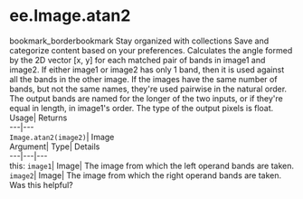  
#  ee.Image.atan2
bookmark_borderbookmark Stay organized with collections  Save and categorize content based on your preferences.
Calculates the angle formed by the 2D vector [x, y] for each matched pair of bands in image1 and image2. If either image1 or image2 has only 1 band, then it is used against all the bands in the other image. If the images have the same number of bands, but not the same names, they're used pairwise in the natural order. The output bands are named for the longer of the two inputs, or if they're equal in length, in image1's order. The type of the output pixels is float. 
Usage| Returns  
---|---  
`Image.atan2(image2)`| Image  
Argument| Type| Details  
---|---|---  
this: `image1`| Image| The image from which the left operand bands are taken.  
`image2`| Image| The image from which the right operand bands are taken.  
Was this helpful?
